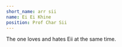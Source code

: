 ```yaml
---
short_name: arr sii
name: Ei Ei Khine
position: Prof Char Sii
---
```


The one loves and hates Eii at the same time.